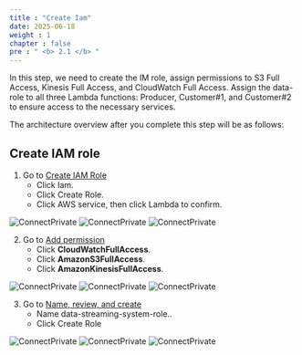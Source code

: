 ```yaml
---
title : "Create Iam"
date: 2025-06-18
weight : 1
chapter : false
pre : " <b> 2.1 </b> "
---
```

In this step, we need to create the IM role, assign permissions to S3 Full Access, Kinesis Full Access, and CloudWatch Full Access. Assign the data-role to all three Lambda functions: Producer, Customer#1, and Customer#2 to ensure access to the necessary services.

The architecture overview after you complete this step will be as follows:
## Create IAM role

1. Go to [Create IAM Role](https://us-east-1.console.aws.amazon.com/iam/homeregion=ap-southeast-1#/roles/create)
    - Click Iam.
    - Click Create Role.
    - Click AWS service, then click Lambda to confirm. 
   
![ConnectPrivate](../images/2.prerequisite/A-1.jpg) 
![ConnectPrivate](/images/2.prerequisite/A-2.jpg)
![ConnectPrivate](/images/2.prerequisite/A-3.png)

2. Go to [Add permission](https://us-east-1.console.aws.amazon.com/iam/home?region=ap-southeast-1#/roles/create?trustedEntityType=AWS_SERVICE&selectedService=Lambda&selectedUseCase=Lambda)
    - Click **CloudWatchFullAccess**.
    - Click **AmazonS3FullAccess**.
    - Click **AmazonKinesisFullAccess**.

![ConnectPrivate](/images/2.prerequisite/A-4.png) 
![ConnectPrivate](/images/2.prerequisite/A-5.png)
![ConnectPrivate](/images/2.prerequisite/A-6.png)

3. Go to [Name, review, and create](https://us-east-1.console.aws.amazon.com/iam/home?region=ap-southeast-1#/roles/create?trustedEntityType=AWS_SERVICE&selectedService=Lambda&selectedUseCase=Lambda)
    - Name data-streaming-system-role..
    - Click Create Role

![ConnectPrivate](/images/2.prerequisite/A-7.png) 
![ConnectPrivate](/images/2.prerequisite/A-8.png)
![ConnectPrivate](/images/2.prerequisite/A-9.png)